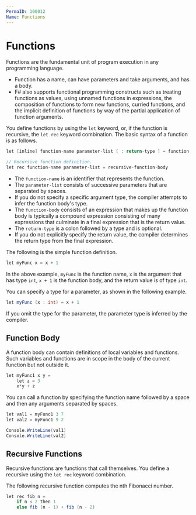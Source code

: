 ```yaml
---
PermaID: 100012
Name: Functions
---
```


# Functions

Functions are the fundamental unit of program execution in any programming language. 

 - Function has a name, can have parameters and take arguments, and has a body. 
 - F# also supports functional programming constructs such as treating functions as values, using unnamed functions in expressions, the composition of functions to form new functions, curried functions, and the implicit definition of functions by way of the partial application of function arguments.

You define functions by using the `let` keyword, or, if the function is recursive, the `let rec` keyword combination. The basic syntax of a function is as follows.

```csharp
let [inline] function-name parameter-list [ : return-type ] = function-body

// Recursive function definition.
let rec function-name parameter-list = recursive-function-body
```

 - The `function-name` is an identifier that represents the function. 
 - The `parameter-list` consists of successive parameters that are separated by spaces. 
 - If you do not specify a specific argument type, the compiler attempts to infer the function body's type. 
 - The `function-body` consists of an expression that makes up the function body is typically a compound expression consisting of many expressions that culminate in a final expression that is the return value. 
 - The `return-type` is a colon followed by a type and is optional. 
 - If you do not explicitly specify the return value, the compiler determines the return type from the final expression.

The following is the simple function definition.

```csharp
let myFunc x = x + 1
```

In the above example, `myFunc` is the function name, `x` is the argument that has type `int`, `x + 1` is the function body, and the return value is of type `int`.

You can specify a type for a parameter, as shown in the following example.

```csharp
let myFunc (x : int) = x + 1
```

If you omit the type for the parameter, the parameter type is inferred by the compiler.

## Function Body

A function body can contain definitions of local variables and functions. Such variables and functions are in scope in the body of the current function but not outside it. 

```csharp
let myFunc1 x y = 
    let z = 3
    x*y + z
```

You can call a function by specifying the function name followed by a space and then any arguments separated by spaces.

```csharp
let val1 = myFunc1 3 7
let val2 = myFunc1 9 2

Console.WriteLine(val1)
Console.WriteLine(val2)
```

## Recursive Functions

Recursive functions are functions that call themselves. You define a recursive using the `let rec` keyword combination.

The following recursive function computes the nth Fibonacci number. 

```csharp
let rec fib n = 
    if n < 2 then 1 
    else fib (n - 1) + fib (n - 2)
```

